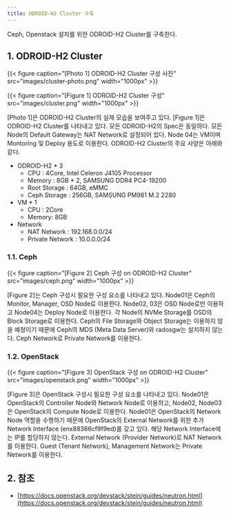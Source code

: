 ```yaml
---
title: ODROID-H2 Cluster 구축
---
```


Ceph, Openstack 설치를 위한 ODROID-H2 Cluster를 구축한다.

## 1. ODROID-H2 Cluster

{{< figure caption="[Photo 1] ODROID-H2 Cluster 구성 사진" src="images/cluster-photo.png" width="1000px" >}}

{{< figure caption="[Figure 1] ODROID-H2 Cluster 구성" src="images/cluster.png" width="1000px" >}}

[Photo 1]은 ODROID-H2 Cluster의 실제 모습을 보여주고 있다. [Figure 1]은 ODROID-H2 Cluster를 나타내고 있다. 모든 ODROID-H2의 Spec은 동일하다. 모든 Node의 Default Gateway는 NAT Network로 설정되어 있다. Node 04는 VM이며 Montoring 및 Deploy 용도로 이용한다. ODROID-H2 Cluster의 주요 사양은 아래와 같다.

* ODROID-H2 * 3
  * CPU : 4Core, Intel Celeron J4105 Processor
  * Memory : 8GB * 2, SAMSUNG DDR4 PC4-19200
  * Root Storage : 64GB, eMMC
  * Ceph Storage : 256GB, SAMSUNG PM981 M.2 2280 
* VM * 1
  * CPU : 2Core
  * Memory: 8GB
* Network
  * NAT Network : 192.168.0.0/24
  * Private Network : 10.0.0.0/24

### 1.1. Ceph

{{< figure caption="[Figure 2] Ceph 구성 on ODROID-H2 Cluster" src="images/ceph.png" width="1000px" >}}

[Figure 2]는 Ceph 구성시 필요한 구성 요소를 나타내고 있다. Node01은 Ceph의 Monitor, Manager, OSD Node로 이용한다. Node02, 03은 OSD Node로만 이용하고 Node04는 Deploy Node로 이용한다. 각 Node의 NVMe Storage를 OSD의 Block Storage로 이용한다. Ceph의 File Storage와 Object Storage는 이용하지 않을 예정이기 때문에 Ceph의 MDS (Meta Data Server)와 radosgw는 설치하지 않는다. Ceph Network로 Private Network를 이용한다.

### 1.2. OpenStack

{{< figure caption="[Figure 3] OpenStack 구성 on ODROID-H2 Cluster" src="images/openstack.png" width="1000px" >}}

[Figure 3]은 OpenStack 구성시 필요한 구성 요소를 나타내고 있다. Node01은 OpenStack의 Controller Node와 Network Node로 이용하고, Node02, Node03은 OpenStack의 Compute Node로 이용한다. Node01은 OpenStack의 Network Node 역할을 수행하기 때문에 OpenStack의 External Network를 위한 추가 Network Interface (enx88366cf9f9ed)를 갖고 있다. 해당 Network Interface에는 IP를 할당하지 않는다. External Network (Provider Network)로 NAT Network를 이용한다. Guest (Tenant Network), Management Network는 Private Network를 이용한다.

## 2. 참조

* [https://docs.openstack.org/devstack/stein/guides/neutron.html](https://docs.openstack.org/devstack/stein/guides/neutron.html)